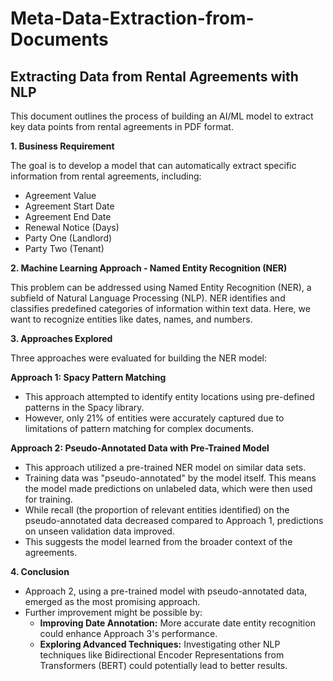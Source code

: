 # Meta-Data-Extraction-from-Documents
## Extracting Data from Rental Agreements with NLP

This document outlines the process of building an AI/ML model to extract key data points from rental agreements in PDF format.

**1. Business Requirement**

The goal is to develop a model that can automatically extract specific information from rental agreements, including:

* Agreement Value
* Agreement Start Date
* Agreement End Date
* Renewal Notice (Days)
* Party One (Landlord)
* Party Two (Tenant)

**2. Machine Learning Approach - Named Entity Recognition (NER)**

This problem can be addressed using Named Entity Recognition (NER), a subfield of Natural Language Processing (NLP). NER identifies and classifies predefined categories of information within text data. Here, we want to recognize entities like dates, names, and numbers.

**3. Approaches Explored**

Three approaches were evaluated for building the NER model:

**Approach 1: Spacy Pattern Matching**

* This approach attempted to identify entity locations using pre-defined patterns in the Spacy library.
* However, only 21% of entities were accurately captured due to limitations of pattern matching for complex documents.

**Approach 2: Pseudo-Annotated Data with Pre-Trained Model**

* This approach utilized a pre-trained NER model on similar data sets.
* Training data was "pseudo-annotated" by the model itself. This means the model made predictions on unlabeled data, which were then used for training.
* While recall (the proportion of relevant entities identified) on the pseudo-annotated data decreased compared to Approach 1, predictions on unseen validation data improved.
* This suggests the model learned from the broader context of the agreements.


**4. Conclusion**

* Approach 2, using a pre-trained model with pseudo-annotated data, emerged as the most promising approach.
* Further improvement might be possible by:
    * **Improving Date Annotation:** More accurate date entity recognition could enhance Approach 3's performance.
    * **Exploring Advanced Techniques:** Investigating other NLP techniques like Bidirectional Encoder Representations from Transformers (BERT) could potentially lead to better results.


